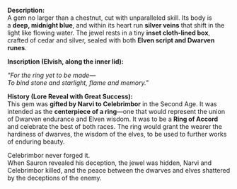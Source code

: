
**Description:**  
A gem no larger than a chestnut, cut with unparalleled skill. Its body is a **deep, midnight blue**, and within its heart run **silver veins** that shift in the light like flowing water. The jewel rests in a tiny **inset cloth-lined box**, crafted of cedar and silver, sealed with both **Elven script and Dwarven runes**.

**Inscription (Elvish, along the inner lid):**

_"For the ring yet to be made—_  
_To bind stone and starlight, flame and memory."_

**History (Lore Reveal with Great Success):**  
This gem was **gifted by Narvi to Celebrimbor** in the Second Age. It was intended as the **centerpiece of a ring**—one that would represent the union of Dwarven endurance and Elven wisdom. It was to be a **Ring of Accord** and celebrate the best of both races. The ring would grant the wearer the hardiness of dwarves, the wisdom of the elves, to be used to further works of enduring beauty.

Celebrimbor never forged it.  
When Sauron revealed his deception, the jewel was hidden, Narvi and Celebrimbor killed, and the peace between the dwarves and elves shattered by the deceptions of the enemy.